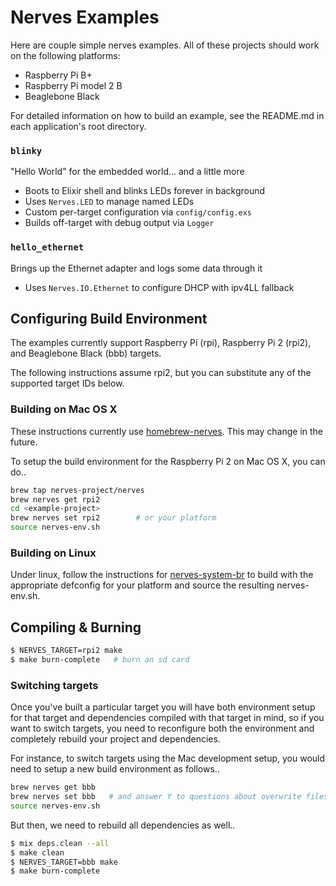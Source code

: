 Nerves Examples
===============

Here are couple simple nerves examples.   All of these projects should work on the following platforms:

- Raspberry Pi B+
- Raspberry Pi model 2 B
- Beaglebone Black

For detailed information on how to build an example, see the README.md in each application's root directory.

### `blinky`

"Hello World" for the embedded world... and a little more

- Boots to Elixir shell and blinks LEDs forever in background
- Uses `Nerves.LED` to manage named LEDs
- Custom per-target configuration via `config/config.exs`
- Builds off-target with debug output via `Logger`

### `hello_ethernet`

Brings up the Ethernet adapter and logs some data through it

- Uses `Nerves.IO.Ethernet` to configure DHCP with ipv4LL fallback

## Configuring Build Environment

The examples currently support Raspberry Pi (rpi), Raspberry Pi 2 (rpi2), and Beaglebone Black (bbb) targets.

The following instructions assume rpi2, but you can substitute any of the supported target IDs below.

### Building on Mac OS X

These instructions currently use [homebrew-nerves](https://github.com/nerves-project/homebrew-nerves).  This may change in the future.

To setup the build environment for the Raspberry Pi 2 on Mac OS X, you can do..

```sh
brew tap nerves-project/nerves
brew nerves get rpi2
cd <example-project>
brew nerves set rpi2        # or your platform
source nerves-env.sh
```

### Building on Linux

Under linux, follow the instructions for [nerves-system-br](https://github.com/nerves-project/nerves-system-br) to build with the appropriate defconfig for your platform and source the resulting nerves-env.sh. 

## Compiling & Burning

```sh
$ NERVES_TARGET=rpi2 make
$ make burn-complete   # burn an sd card
```

### Switching targets

Once you've built a particular target you will have both environment setup for that target and dependencies compiled with that target in mind, so if you want to switch targets, you need to reconfigure both the environment and completely rebuild your project and dependencies.

For instance, to switch targets using the Mac development setup, you would need to setup a new build environment as follows..

```sh
brew nerves get bbb
brew nerves set bbb   # and answer Y to questions about overwrite files
source nerves-env.sh
```
But then, we need to rebuild all dependencies as well..

```sh
$ mix deps.clean --all
$ make clean
$ NERVES_TARGET=bbb make
$ make burn-complete
```
